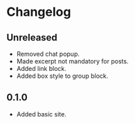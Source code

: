 # Changelog

## Unreleased

- Removed chat popup.
- Made excerpt not mandatory for posts.
- Added link block.
- Added box style to group block.

## 0.1.0

- Added basic site.

